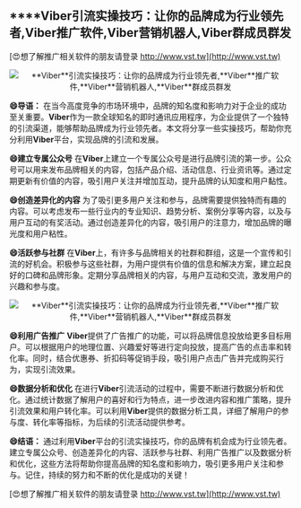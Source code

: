 ## ****Viber**引流实操技巧：让你的品牌成为行业领先者,**Viber**推广软件,**Viber**营销机器人,**Viber**群成员群发**

[😍想了解推广相关软件的朋友请登录 http://www.vst.tw](http://www.vst.tw)

 <center><img src="https://vst.tw/MP4/tuiguang/png/4.png" alt="**Viber**引流实操技巧：让你的品牌成为行业领先者,**Viber**推广软件,**Viber**营销机器人,**Viber**群成员群发"></center>

**😄导语：**
在当今高度竞争的市场环境中，品牌的知名度和影响力对于企业的成功至关重要。**Viber**作为一款全球知名的即时通讯应用程序，为企业提供了一个独特的引流渠道，能够帮助品牌成为行业领先者。本文将分享一些实操技巧，帮助你充分利用**Viber**平台，实现品牌的引流和发展。

**😄建立专属公众号**
在**Viber**上建立一个专属公众号是进行品牌引流的第一步。公众号可以用来发布品牌相关的内容，包括产品介绍、活动信息、行业资讯等。通过定期更新有价值的内容，吸引用户关注并增加互动，提升品牌的认知度和用户黏性。

**😄创造差异化的内容**
为了吸引更多用户关注和参与，品牌需要提供独特而有趣的内容。可以考虑发布一些行业内的专业知识、趋势分析、案例分享等内容，以及与用户互动的有奖活动。通过创造差异化的内容，吸引用户的注意力，增加品牌的曝光度和用户粘性。

**😄活跃参与社群**
在**Viber**上，有许多与品牌相关的社群和群组，这是一个宣传和引流的好机会。积极参与这些社群，为用户提供有价值的信息和解决方案，建立起良好的口碑和品牌形象。定期分享品牌相关的内容，与用户互动和交流，激发用户的兴趣和参与度。

 <center><img src="https://vst.tw/MP4/tuiguang/png/2.png" alt="**Viber**引流实操技巧：让你的品牌成为行业领先者,**Viber**推广软件,**Viber**营销机器人,**Viber**群成员群发"></center>

**😄利用广告推广**
**Viber**提供了广告推广的功能，可以将品牌信息投放给更多目标用户。可以根据用户的地理位置、兴趣爱好等进行定向投放，提高广告的点击率和转化率。同时，结合优惠券、折扣码等促销手段，吸引用户点击广告并完成购买行为，实现引流效果。

**😄数据分析和优化**
在进行**Viber**引流活动的过程中，需要不断进行数据分析和优化。通过统计数据了解用户的喜好和行为特点，进一步改进内容和推广策略，提升引流效果和用户转化率。可以利用**Viber**提供的数据分析工具，详细了解用户的参与度、转化率等指标，为后续的引流活动提供参考。

**😄结语：**
通过利用**Viber**平台的引流实操技巧，你的品牌有机会成为行业领先者。建立专属公众号、创造差异化的内容、活跃参与社群、利用广告推广以及数据分析和优化，这些方法将帮助你提高品牌的知名度和影响力，吸引更多用户关注和参与。记住，持续的努力和不断的优化是成功的关键！

[😍想了解推广相关软件的朋友请登录 http://www.vst.tw](http://www.vst.tw)



